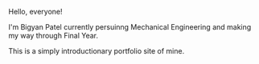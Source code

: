 Hello, everyone!

I'm Bigyan Patel currently persuinng Mechanical Engineering and making my way through Final Year.

This is a simply introductionary portfolio site of mine.